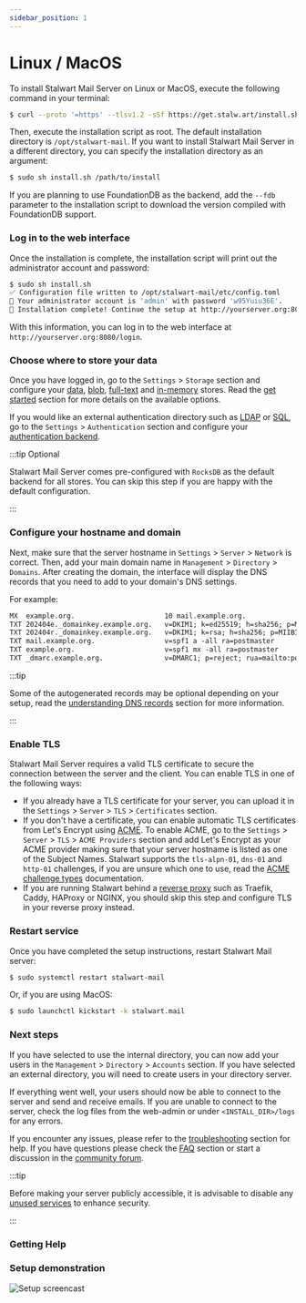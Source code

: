 ```yaml
---
sidebar_position: 1
---
```


# Linux / MacOS

To install Stalwart Mail Server on Linux or MacOS, execute the following command in your terminal:

```bash
$ curl --proto '=https' --tlsv1.2 -sSf https://get.stalw.art/install.sh -o install.sh
```

Then, execute the installation script as root. The default installation directory is `/opt/stalwart-mail`. If you want to install Stalwart Mail Server in a different directory, you can specify the installation directory as an argument:

```bash
$ sudo sh install.sh /path/to/install
```

If you are planning to use FoundationDB as the backend, add the `--fdb` parameter to the installation script to download the version compiled with FoundationDB support.

### Log in to the web interface

Once the installation is complete, the installation script will print out the administrator account and password: 

```bash
$ sudo sh install.sh
✅ Configuration file written to /opt/stalwart-mail/etc/config.toml
🔑 Your administrator account is 'admin' with password 'w95Yuiu36E'.
🎉 Installation complete! Continue the setup at http://yourserver.org:8080/login
```

With this information, you can log in to the web interface at `http://yourserver.org:8080/login`.

### Choose where to store your data

Once you have logged in, go to the `Settings` > `Storage` section and configure your [data](/docs/storage/data), [blob](/docs/storage/blob), [full-text](/docs/storage/fts) and [in-memory](/docs/storage/in-memory) stores. Read the [get started](/docs/get-started#choosing-storage-backends) section for more details on the available options. 

If you would like an external authentication directory such as [LDAP](/docs/auth/backend/ldap.md) or [SQL](/docs/auth/backend/sql), go to the `Settings` > `Authentication` section and configure your [authentication backend](/docs/get-started#supported-authentication-backends).

:::tip Optional

Stalwart Mail Server comes pre-configured with `RocksDB` as the default backend for all stores. You can skip this step if you are happy with the default configuration.

:::

### Configure your hostname and domain

Next, make sure that the server hostname in `Settings` > `Server` > `Network` is correct. Then, add your main domain name in `Management` > `Directory` > `Domains`. After creating the domain, the interface will display the DNS records that you need to add to your domain's DNS settings.

For example:

```txt
MX  example.org.                      10 mail.example.org.
TXT 202404e._domainkey.example.org.   v=DKIM1; k=ed25519; h=sha256; p=MCowBQYDK2VwAyEAOT2JN9F8SLTVFNEODDu22SD9RJDC282mugCAeXkzjH0=
TXT 202404r._domainkey.example.org.   v=DKIM1; k=rsa; h=sha256; p=MIIBIjANBgkqhkiG9w0BAQEFAAOCAQ8AMIIBCgKCAQEAykeYJjv5N0AlnJ8gKF+/8qjbStiMFWvPg+p3JPh96GPXEN6l9W/Ee6Lag6i3vLyTVH5dnRVRBhfWhc+Dc0nKreZe4f5i4L5M4RI31+RpEgu4bCmncUIk2WzJgGBW5XbiOwXjge6OKWtJQN9d8Lc1AuryL5xeged9iS6xd/+EJz4WxAf18U+j38xmAm8fJUTBnQVeb/AZup+voSKAS59jyumsb0jQtXfX5xnwTFXdiX2OF8LRrmmNs/ObHozgHftxAv+YCiSU4bqSlKNPQIrN5kk1YnZDnLlc1Gr66AWlmdUVE7PWtZPTy4f8+uHO93EW3WUxLmynZm+Syn9FTJC2uwIDAQAB
TXT mail.example.org.                 v=spf1 a -all ra=postmaster
TXT example.org.                      v=spf1 mx -all ra=postmaster
TXT _dmarc.example.org.               v=DMARC1; p=reject; rua=mailto:postmaster@example.org; ruf=mailto:postmaster@example.org
```

:::tip 

Some of the autogenerated records may be optional depending on your setup, read the [understanding DNS records](/docs/get-started#understanding-dns-records) section for more information.

:::

### Enable TLS

Stalwart Mail Server requires a valid TLS certificate to secure the connection between the server and the client. You can enable TLS in one of the following ways:

- If you already have a TLS certificate for your server, you can upload it in the `Settings` > `Server` > `TLS` > `Certificates` section. 
- If you don't have a certificate, you can enable automatic TLS certificates from Let's Encrypt using [ACME](/docs/server/tls/acme/overview). To enable ACME, go to the `Settings` > `Server` > `TLS` > `ACME Providers` section and add Let's Encrypt as your ACME provider making sure that your server hostname is listed as one of the Subject Names. Stalwart supports the `tls-alpn-01`, `dns-01` and `http-01` challenges, if you are unsure which one to use, read the [ACME challenge types](/docs/server/tls/acme/challenges) documentation.
- If you are running Stalwart behind a [reverse proxy](/docs/server/reverse-proxy/overview) such as Traefik, Caddy, HAProxy or NGINX, you should skip this step and configure TLS in your reverse proxy instead.

### Restart service

Once you have completed the setup instructions, restart Stalwart Mail server:

```bash
$ sudo systemctl restart stalwart-mail
```

Or, if you are using MacOS:

```bash
$ sudo launchctl kickstart -k stalwart.mail
```

### Next steps

If you have selected to use the internal directory, you can now add your users in the `Management` > `Directory` > `Accounts` section. If you have selected an external directory, you will need to create users in your directory server.

If everything went well, your users should now be able to connect to the server and send and receive emails. If you are unable to connect to the server, check the log files from the web-admin or under `<INSTALL_DIR>/logs` for any errors.

If you encounter any issues, please refer to the [troubleshooting](/docs/management/troubleshoot) section for help. If you have questions please check the [FAQ](/docs/faq) section or start a discussion in the [community forum](https://github.com/stalwartlabs/mail-server/discussions).

:::tip 

Before making your server publicly accessible, it is advisable to disable any [unused services](/docs/get-started#choosing-network-ports) to enhance security.

:::

### Getting Help

### Setup demonstration

![Setup screencast](/img/screencast-setup.gif)
